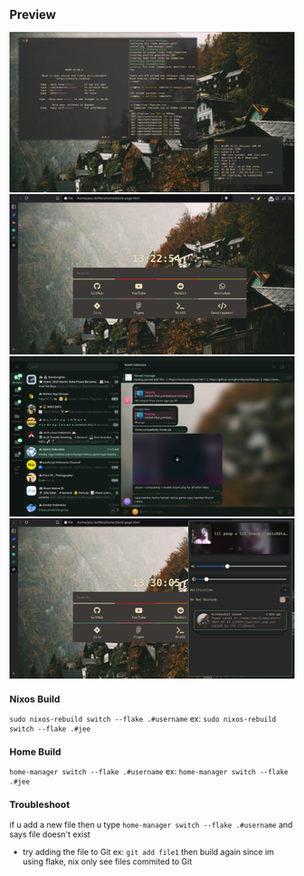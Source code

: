## Preview
![Termina](./screenshots/terminal.png)
![browser](./screenshots/browser.png)
![telegram](./screenshots/telegram.png)
![swaync](./screenshots/swaync.png)

### Nixos Build
`sudo nixos-rebuild switch --flake .#username`
ex: `sudo nixos-rebuild switch --flake .#jee`  

### Home Build
`home-manager switch --flake .#username`
ex: `home-manager switch --flake .#jee`  

### Troubleshoot
if u add a new file then u type `home-manager switch --flake .#username` and says file doesn't exist
- try adding the file to Git ex: `git add file1` then build again
since im using flake, nix only see files commited to Git
